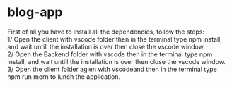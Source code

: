 # blog-app
First of all you have to install all the dependencies, follow the steps: <br/>
1/ Open the client with vscode folder then in the terminal type npm install, and wait untill the installation is over then close the vscode window.<br/>
2/ Open the Backend folder with vscode then in the terminal type npm install, and wait untill the installation is over then close the vscode window.<br/>
3/ Open the client folder agien with vscodeand then in the terminal type npm run mern to lunch the application.

